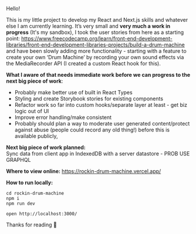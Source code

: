 Hello! 

This is my little project to develop my React and Next.js skills and whatever else I am currently learning.
It’s very small and **very much a work in progress** (It's my sandbox), I took the user stories from here as a starting point:  https://www.freecodecamp.org/learn/front-end-development-libraries/front-end-development-libraries-projects/build-a-drum-machine and have been slowly adding more functionality - starting with a feature to create your own ‘Drum Machine’ by recording your own sound effects via the MediaRecorder API (I created a custom React hook for this).

**What I aware of that needs immediate work before we can progress to the next big piece of work**:

- Probably make better use of built in React Types
- Styling and create Storybook stories for existing components
- Refactor work so far into custom hooks/separate layer at least - get biz logic out of UI
- Improve error handling/make consistent
- Probably should plan a way to moderate user generated content/protect against abuse (people could record any old thing!) before this is available publicly,

**Next big piece of work planned:**  
Sync data from client app in IndexedDB with a server datastore - PROB USE GRAPHQL

**Where to view online:** https://rockin-drum-machine.vercel.app/  

**How to run locally:**

    cd rockin-drum-machine 
    npm i
    npm run dev  
    
    open http://localhost:3000/

Thanks for reading 🙂 
